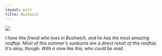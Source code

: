 ```yaml
---
layout: post
title: Bushwick
---
```


![](https://40.media.tumblr.com/b8575a8958d3df5c52afe7a84a64060c/tumblr_ns4dhggYq11rloozgo1_1280.jpg)

_I have this friend who lives in Bushwich, and he has the most amazing rooftop. Most of this summer's sunburns are a direct result of this rooftop. It's okay, though. With a view like this, who could be mad._
